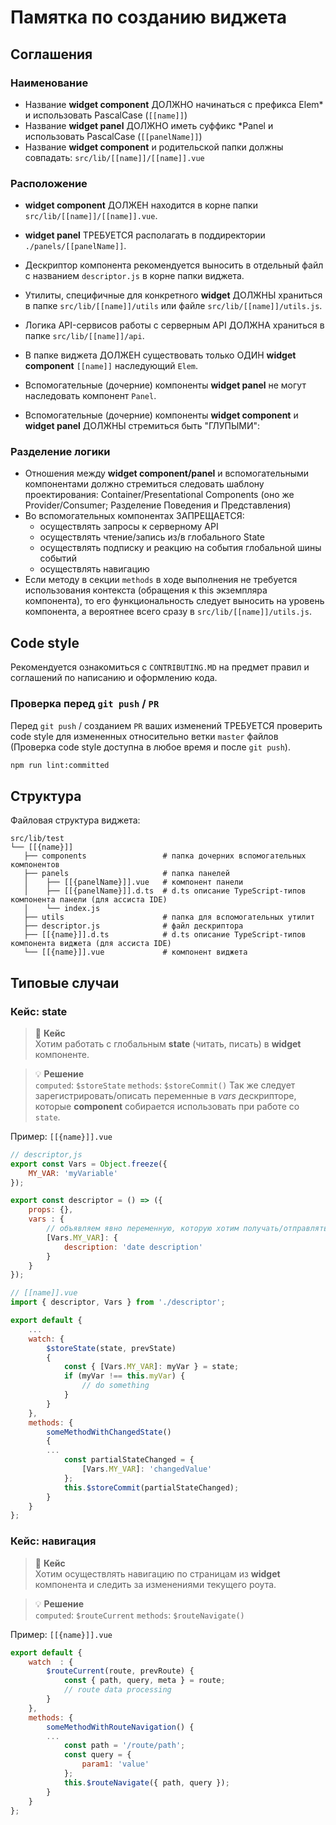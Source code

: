 # Памятка по созданию виджета

## Соглашения
### Наименование
- Название **widget component** ДОЛЖНО начинаться с префикса Elem* и использовать PascalCase (`[[name]]`)
- Название **widget panel** ДОЛЖНО иметь суффикс *Panel и использовать PascalCase (`[[panelName]]`)
- Название **widget component** и родительской папки должны совпадать: `src/lib/[[name]]/[[name]].vue`

### Расположение
- **widget component** ДОЛЖЕН находится в корне папки `src/lib/[[name]]/[[name]].vue`.
- **widget panel** ТРЕБУЕТСЯ располагать в поддиректории `./panels/[[panelName]]`.
- Дескриптор компонента рекомендуется выносить в отдельный файл с названием `descriptor.js` в корне папки виджета.
- Утилиты, специфичные для конкретного **widget** ДОЛЖНЫ храниться в папке `src/lib/[[name]]/utils` или файле `src/lib/[[name]]/utils.js`.
- Логика API-сервисов работы с серверным API ДОЛЖНА храниться в папке `src/lib/[[name]]/api`.

- В папке виджета ДОЛЖЕН существовать только ОДИН **widget component** `[[name]]` наследующий `Elem`.
- Вспомогательные (дочерние) компоненты **widget panel** не могут наследовать компонент `Panel`.
- Вспомогательные (дочерние) компоненты **widget component** и **widget panel** ДОЛЖНЫ стремиться быть "ГЛУПЫМИ":

### Разделение логики
- Отношения между **widget component/panel** и вспомогательными компонентами должно стремиться следовать шаблону проектирования:
  Container/Presentational Components (оно же Provider/Consumer; Разделение Поведения и Представления)
- Во вспомогательных компонентах ЗАПРЕЩАЕТСЯ:
  - осуществлять запросы к серверному API
  - осуществлять чтение/запись из/в глобального State
  - осуществлять подписку и реакцию на события глобальной шины событий
  - осуществлять навигацию
- Если методу в секции `methods` в ходе выполнения не требуется использования контекста (обращения к this экземпляра компонента),
  то его функциональность следует выносить на уровень компонента, а вероятнее всего сразу в `src/lib/[[name]]/utils.js`.

## Code style
Рекомендуется ознакомиться с `CONTRIBUTING.MD` на предмет правил и соглашений по написанию и оформлению кода.
### Проверка перед `git push` / `PR`
Перед `git push` / созданием `PR` ваших изменений ТРЕБУЕТСЯ проверить code style для измененных относительно ветки `master`
файлов (Проверка code style доступна в любое время и после `git push`).
```bash
npm run lint:committed
```

## Структура
Файловая структура виджета:

```
src/lib/test
└── [[{name}]]
   ├── components                 # папка дочерних вспомогательных компонентов
   ├── panels                     # папка панелей
   │    ├── [[{panelName}]].vue   # компонент панели
   │    ├── [[{panelName}]].d.ts  # d.ts описание TypeScript-типов компонента панели (для ассиста IDE)
   │    └── index.js
   ├── utils                      # папка для вспомогательных утилит
   ├── descriptor.js              # файл дескриптора
   ├── [[{name}]].d.ts            # d.ts описание TypeScript-типов компонента виджета (для ассиста IDE)
   └── [[{name}]].vue             # компонент виджета
```

<a name="cases-use-state"></a>

## Типовые случаи
### Кейс: state

> 🤔 **Кейс**  
> Хотим работать с глобальным **state** (читать, писать) в **widget** компоненте.

> 💡 **Решение**  
> `computed`: `$storeState`
> `methods`: `$storeCommit()`
> Так же следует зарегистрировать/описать переменные в _vars_ дескрипторе, которые **component** собирается использовать при работе со `state`.

Пример:
`[[{name}]].vue`

```js
// descriptor,js
export const Vars = Object.freeze({
    MY_VAR: 'myVariable'
});

export const descriptor = () => ({
    props: {},
    vars : {
        // объявляем явно переменную, которую хотим получать/отправлять из/в state
        [Vars.MY_VAR]: {
            description: 'date description'
        }
    }
});
```

```js
// [[name]].vue
import { descriptor, Vars } from './descriptor';

export default {
    ...
    watch: {
        $storeState(state, prevState)
        {
            const { [Vars.MY_VAR]: myVar } = state;
            if (myVar !== this.myVar) {
                // do something
            }
        }
    },
    methods: {
        someMethodWithChangedState()
        {
        ...
            const partialStateChanged = {
                [Vars.MY_VAR]: 'changedValue'
            };
            this.$storeCommit(partialStateChanged);
        }
    }
};
```

<a name="cases-route-navigation"></a>

### Кейс: навигация

> 🤔 **Кейс**  
> Хотим осуществлять навигацию по страницам из **widget** компонента и следить за изменениями текущего роута.

> 💡 **Решение**  
> `computed`: `$routeCurrent`
> `methods`: `$routeNavigate()`

Пример:
`[[{name}]].vue`

```js
export default {
    watch  : {
        $routeCurrent(route, prevRoute) {
            const { path, query, meta } = route;
            // route data processing
        }
    },
    methods: {
        someMethodWithRouteNavigation() {
        ...
            const path = '/route/path';
            const query = {
                param1: 'value'
            };
            this.$routeNavigate({ path, query });
        }
    }
};
```
